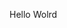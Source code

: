 Hello Wolrd























































































































































































































































































































































































































































































































































































































































































